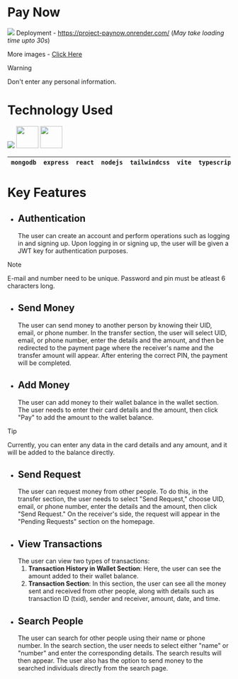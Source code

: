 # Pay Now
![](https://github.com/ShubSi26/Pay-Now/blob/main/images/default.jpg)
Deployment - https://project-paynow.onrender.com/ (*May take loading time upto 30s*)

More images - [Click Here](https://github.com/ShubSi26/Pay-Now/tree/main/images)
> [!WARNING]
> Don't enter any personal information.

# Technology Used
<img src="https://skillicons.dev/icons?i=mongodb,express,react,nodejs,tailwind,vite,ts,js,npm " /> <img src = "https://jwt.io/img/pic_logo.svg" width = 50px> <img src = "https://zod.dev/logo.svg" width = 50px>

|`mongodb`|`express`|`react`|`nodejs`|`tailwindcss`|`vite`|`typescript`|`javascript`|`JWT`|`ZOD`|
|---|---|---|---|---|---|---|---|---|---|

# Key Features
- ## Authentication
  The user can create an account and perform operations such as logging in and signing up. Upon logging in or signing up, the user will be given a JWT key for authentication purposes.
> [!NOTE]
> E-mail and number need to be unique.
> Password and pin must be atleast 6 characters long. 
- ## Send Money
  The user can send money to another person by knowing their UID, email, or phone number. In the transfer section, the user will select UID, email, or phone number, enter the details and the amount, and then be redirected to the payment page where the receiver's name and the transfer amount will appear. After entering the correct PIN, the payment will be completed.
- ## Add Money
  The user can add money to their wallet balance in the wallet section. The user needs to enter their card details and the amount, then click "Pay" to add the amount to the wallet balance.
> [!TIP]
> Currently, you can enter any data in the card details and any amount, and it will be added to the balance directly.
- ## Send Request
  The user can request money from other people. To do this, in the transfer section, the user needs to select "Send Request," choose UID, email, or phone number, enter the details and the amount, then click "Send Request." On the receiver's side, the request will appear in the "Pending Requests" section on the homepage.
- ## View Transactions
  The user can view two types of transactions:
  1. **Transaction History in Wallet Section**: Here, the user can see the amount added to their wallet balance.
  2. **Transaction Section**: In this section, the user can see all the money sent and received from other people, along with details such as transaction ID (txid), sender and receiver, amount, date, and time.
- ## Search People
  The user can search for other people using their name or phone number. In the search section, the user needs to select either "name" or "number" and enter the corresponding details. The search results will then appear. The user also has the option to send money to the searched individuals directly from the search page.
